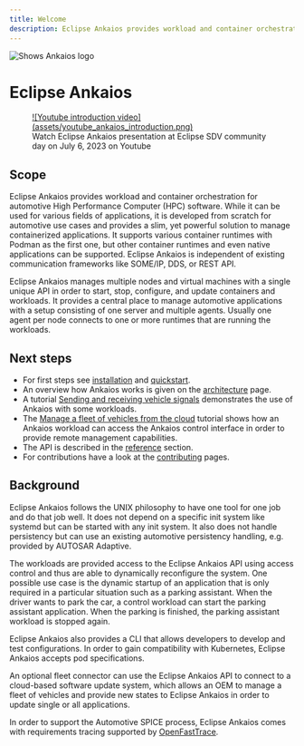 ```yaml
---
title: Welcome
description: Eclipse Ankaios provides workload and container orchestration for automotive High Performance Computer (HPC) software.
---
```


<picture style="padding-bottom: 1em;">
  <source media="(prefers-color-scheme: dark)" srcset="assets/Ankaios__logo_for_dark_bgrd_clipped.png">
  <source media="(prefers-color-scheme: light)" srcset="assets/Ankaios__logo_for_light_bgrd_clipped.png">
  <img alt="Shows Ankaios logo" src="logo/Ankaios__logo_for_light_bgrd_clipped.png">
</picture>

# Eclipse Ankaios

<figure markdown>
  <a href="https://www.youtube.com/watch?v=GUaMxwh5jdU" target="_blank">
    ![Youtube introduction video](assets/youtube_ankaios_introduction.png)
  </a>
  <figcaption>Watch Eclipse Ankaios presentation at Eclipse SDV community day on July 6, 2023 on Youtube</figcaption>
</figure>

## Scope

Eclipse Ankaios provides workload and container orchestration for automotive
High Performance Computer (HPC) software. While it can be used for various
fields of applications, it is developed from scratch for automotive use cases
and provides a slim, yet powerful solution to manage containerized applications.
It supports various container runtimes with Podman as the first one, but other
container runtimes and even native applications can be supported. Eclipse
Ankaios is independent of existing communication frameworks like SOME/IP, DDS,
or REST API.

Eclipse Ankaios manages multiple nodes and virtual machines with a single unique
API in order to start, stop, configure, and update containers and workloads. It
provides a central place to manage automotive applications with a setup
consisting of one server and multiple agents. Usually one agent per node
connects to one or more runtimes that are running the workloads.

## Next steps

* For first steps see [installation](usage/installation.md) and
[quickstart](usage/quickstart.md).
* An overview how Ankaios works is given on the [architecture](architecture.md) page.
* A tutorial [Sending and receiving vehicle signals](usage/tutorial-vehicle-signals.md) demonstrates the use of Ankaios with some workloads.
* The [Manage a fleet of vehicles from the cloud](usage/tutorial-fleet-management.md) tutorial shows how an Ankaios workload can access the Ankaios control interface in order to provide remote management capabilities.
* The API is described in the [reference](reference/control-interface.md) section.
* For contributions have a look at the [contributing](development/build.md) pages.

## Background

Eclipse Ankaios follows the UNIX philosophy to have one tool for one job and do
that job well. It does not depend on a specific init system like systemd but can
be started with any init system. It also does not handle persistency but can use
 an existing automotive persistency handling, e.g. provided by AUTOSAR Adaptive.

The workloads are provided access to the Eclipse Ankaios API using access
control and thus are able to dynamically reconfigure the system. One possible
use case is the dynamic startup of an application that is only required in a
particular situation such as a parking assistant. When the driver wants to park
the car, a control workload can start the parking assistant application. When
the parking is finished, the parking assistant workload is stopped again.

Eclipse Ankaios also provides a CLI that allows developers to develop and test
configurations. In order to gain compatibility with Kubernetes, Eclipse Ankaios
accepts pod specifications.

An optional fleet connector can use the Eclipse Ankaios API to connect to a cloud-based
software update system, which allows an OEM to manage a fleet of vehicles and
provide new states to Eclipse Ankaios in order to update single or all
applications.

In order to support the Automotive SPICE process, Eclipse Ankaios comes with
requirements tracing supported by
[OpenFastTrace](https://github.com/itsallcode/openfasttrace).

<!-- markdownlint-disable-file MD025 MD033 -->
